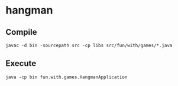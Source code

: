 # hangman
## Compile
`javac -d bin -sourcepath src -cp libs src/fun/with/games/*.java`
## Execute
`java -cp bin fun.with.games.HangmanApplication`

